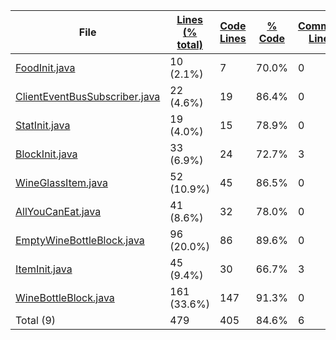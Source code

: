
|File|[Lines (% total)](https://github.com/ItamarDenkberg/All-You-Can-Eat/tree/1.16.5/Statistics/LinesDescending.md/)|[Code Lines](https://github.com/ItamarDenkberg/All-You-Can-Eat/tree/1.16.5/Statistics/CodeDescending.md/)|[% Code](https://github.com/ItamarDenkberg/All-You-Can-Eat/tree/1.16.5/Statistics/ProportionCodeDescending.md/)|[Comment Lines](https://github.com/ItamarDenkberg/All-You-Can-Eat/tree/1.16.5/Statistics/CommentsDescending.md/)|[% Comment](https://github.com/ItamarDenkberg/All-You-Can-Eat/tree/1.16.5/Statistics/ProportionCommentsDescending.md/)|[Blank Lines](https://github.com/ItamarDenkberg/All-You-Can-Eat/tree/1.16.5/Statistics/BlanksDescending.md/)|[% Blank](https://github.com/ItamarDenkberg/All-You-Can-Eat/tree/1.16.5/Statistics/ProportionBlanksDescending.md/)|
| --- | --- | --- | --- | --- | --- | --- | --- |
|[FoodInit.java](https://github.com/ItamarDenkberg/All-You-Can-Eat/tree/1.16.5/./src/main/java/io/github/itamardenkberg/allyoucaneat/core/init/FoodInit.java)|10 (2.1%)|7|70.0%|0|0.0%|3|30.0%|
|[ClientEventBusSubscriber.java](https://github.com/ItamarDenkberg/All-You-Can-Eat/tree/1.16.5/./src/main/java/io/github/itamardenkberg/allyoucaneat/core/util/ClientEventBusSubscriber.java)|22 (4.6%)|19|86.4%|0|0.0%|3|13.6%|
|[StatInit.java](https://github.com/ItamarDenkberg/All-You-Can-Eat/tree/1.16.5/./src/main/java/io/github/itamardenkberg/allyoucaneat/core/init/StatInit.java)|19 (4.0%)|15|78.9%|0|0.0%|4|21.1%|
|[BlockInit.java](https://github.com/ItamarDenkberg/All-You-Can-Eat/tree/1.16.5/./src/main/java/io/github/itamardenkberg/allyoucaneat/core/init/BlockInit.java)|33 (6.9%)|24|72.7%|3|9.1%|6|18.2%|
|[WineGlassItem.java](https://github.com/ItamarDenkberg/All-You-Can-Eat/tree/1.16.5/./src/main/java/io/github/itamardenkberg/allyoucaneat/common/items/WineGlassItem.java)|52 (10.9%)|45|86.5%|0|0.0%|7|13.5%|
|[AllYouCanEat.java](https://github.com/ItamarDenkberg/All-You-Can-Eat/tree/1.16.5/./src/main/java/io/github/itamardenkberg/allyoucaneat/AllYouCanEat.java)|41 (8.6%)|32|78.0%|0|0.0%|9|22.0%|
|[EmptyWineBottleBlock.java](https://github.com/ItamarDenkberg/All-You-Can-Eat/tree/1.16.5/./src/main/java/io/github/itamardenkberg/allyoucaneat/common/blocks/EmptyWineBottleBlock.java)|96 (20.0%)|86|89.6%|0|0.0%|10|10.4%|
|[ItemInit.java](https://github.com/ItamarDenkberg/All-You-Can-Eat/tree/1.16.5/./src/main/java/io/github/itamardenkberg/allyoucaneat/core/init/ItemInit.java)|45 (9.4%)|30|66.7%|3|6.7%|12|26.7%|
|[WineBottleBlock.java](https://github.com/ItamarDenkberg/All-You-Can-Eat/tree/1.16.5/./src/main/java/io/github/itamardenkberg/allyoucaneat/common/blocks/WineBottleBlock.java)|161 (33.6%)|147|91.3%|0|0.0%|14|8.7%|
|Total (9)|479|405|84.6%|6| 1.3%|68|14.2%|